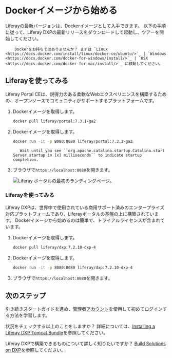 # Dockerイメージから始める

Liferayの最新バージョンは、Dockerイメージとして入手できます。 以下の手順に従って、Liferay DXPの最新リリースをダウンロードして起動し、ツアーを開始してください。

``` important::
    Dockerをお持ちではありませんか？ まずは `Linux <https://docs.docker.com/install/linux/docker-ce/ubuntu/>`_ | `Windows <https://docs.docker.com/docker-for-windows/install/>`_ | `OSX <https://docs.docker.com/docker-for-mac/install/>`_ に移動してください。
```

## Liferayを使ってみる

Liferay Portal CEは、説得力のある柔軟なWebエクスペリエンスを構築するための、オープンソースでコミュニティがサポートするプラットフォームです。

1.  Dockerイメージを取得します。

    ``` bash
    docker pull liferay/portal:7.3.1-ga2
    ```

2.  Dockerイメージを取得します。

    ``` bash
    docker run -it -p 8080:8080 liferay/portal:7.3.1-ga2
    ```

    ``` tip::
       Wait until you see ``org.apache.catalina.startup.Catalina.start Server startup in [x] milliseconds`` to indicate startup completion.
    ```

3.  ブラウザで`https://localhost:8080`を開きます。

    ![Liferay ポータルの最初のランディングページ。](./starting-with-a-docker-image/images/01.png)

### Liferayを使ってみる

Liferay DXPは、世界中で使用されている商用サポート済みのエンタープライズ対応プラットフォームであり、Liferayポータルの基盤の上に構築されています。 Dockerイメージから始めるのは簡単で、トライアルライセンスが含まれています。

1.  Dockerイメージを取得します。

    ``` bash
    docker pull liferay/dxp:7.2.10-dxp-4
    ```

2.  Dockerイメージを取得します。

    ``` bash
    docker run -it -p 8080:8080 liferay/dxp:7.2.10-dxp-4
    ```

3.  ブラウザで`https://localhost:8080`を開きます。

## 次のステップ

引き続きスタートガイドを進め、[管理者アカウント](./introduction-to-the-admin-account.md)を使用して初めてログインする方法を学習します。

状況をチェックする以上のことをしますか？ 詳細については、[Installing a Liferay DXP Tomcat Bundle](../installation-and-upgrades/installing-liferay/installing-a-liferay-tomcat-bundle.md)を参照してください。

Liferay DXPで構築できるものについて詳しく知りたいですか？ [Build Solutions on DXP](../installation-and-upgrades/installing-liferay/using-liferay-docker-images/docker-container-basics.md)を参照してください。
